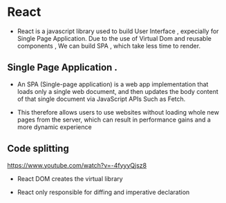# React

- React is a javascript library used to build User Interface , expecially for Single Page Application. Due to the use of Virtual Dom and reusable components , We can build SPA , which take less time to render.

## Single Page Application .

- An SPA (Single-page application) is a web app implementation that loads only a single web document, and then updates the body content of that single document via JavaScript APIs Such as Fetch.

- This therefore allows users to use websites without loading whole new pages from the server, which can result in performance gains and a more dynamic experience

## Code splitting
https://www.youtube.com/watch?v=-4fyyyQjsz8

- React DOM creates the virtual library

- React only responsible for diffing and imperative declaration